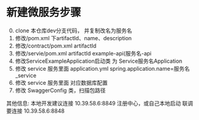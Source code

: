 # 新建微服务步骤
0. clone 本仓库dev分支代码， 并复制改名为服务名
1. 修改/pom.xml 下artifactId、name、description
2. 修改/contract/pom.xml artifactId
3. 修改/servie/pom.xml artifactId example-api(服务名-api
4. 修改ServiceExampleApplication启动类 为 Service服务名Application
5. 修改 service 服务里面 application.yml  spring.application.name=服务名_service
6. 修改 service 服务里面 对应数据库配置
7. 修改 SwaggerConfig 类，扫描包路径



其他信息:
本地开发建议连接 10.39.58.6:8849 注册中心，或自己本地启动
联调要连接 10.39.58.6:8848
